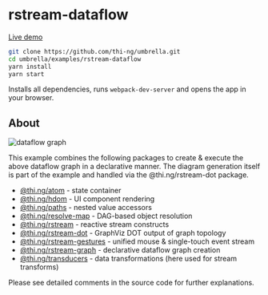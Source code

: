 # rstream-dataflow

[Live demo](https://demo.thi.ng/umbrella/rstream-dataflow/)

```bash
git clone https://github.com/thi-ng/umbrella.git
cd umbrella/examples/rstream-dataflow
yarn install
yarn start
```

Installs all dependencies, runs `webpack-dev-server` and opens the app in your browser.

## About

![dataflow graph](../../assets/rs-dflow.png)

This example combines the following packages to create & execute the
above dataflow graph in a declarative manner. The diagram generation
itself is part of the example and handled via the @thi.ng/rstream-dot
package.

- [@thi.ng/atom](https://github.com/thi-ng/umbrella/tree/master/packages/atom) - state container
- [@thi.ng/hdom](https://github.com/thi-ng/umbrella/tree/master/packages/hdom) - UI component rendering
- [@thi.ng/paths](https://github.com/thi-ng/umbrella/tree/master/packages/paths) - nested value accessors
- [@thi.ng/resolve-map](https://github.com/thi-ng/umbrella/tree/master/packages/resolve-map) - DAG-based object resolution
- [@thi.ng/rstream](https://github.com/thi-ng/umbrella/tree/master/packages/rstream) - reactive stream constructs
- [@thi.ng/rstream-dot](https://github.com/thi-ng/umbrella/tree/master/packages/rstream-dot) - GraphViz DOT output of graph topology
- [@thi.ng/rstream-gestures](https://github.com/thi-ng/umbrella/tree/master/packages/rstream-gestures) - unified mouse & single-touch event stream
- [@thi.ng/rstream-graph](https://github.com/thi-ng/umbrella/tree/master/packages/rstream-graph) - declarative dataflow graph creation
- [@thi.ng/transducers](https://github.com/thi-ng/umbrella/tree/master/packages/transducers) - data transformations (here used for stream transforms)

Please see detailed comments in the source code for further explanations.
